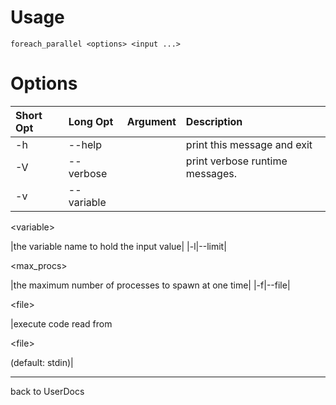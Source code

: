 # Usage #

`foreach_parallel <options> <input ...>`



# Options #
|**Short Opt**|**Long Opt**|**Argument**|**Description**|
|:------------|:-----------|:-----------|:--------------|
|-h|--help|  |print this message and exit|
|-V|--verbose|  |print verbose runtime messages.|
|-v|--variable|

&lt;variable&gt;

 |the variable name to hold the input value|
|-l|--limit|

<max\_procs>

 |the maximum number of processes to spawn at one time|
|-f|--file|

&lt;file&gt;

 |execute code read from 

&lt;file&gt;

 (default: stdin)|


---

back to UserDocs